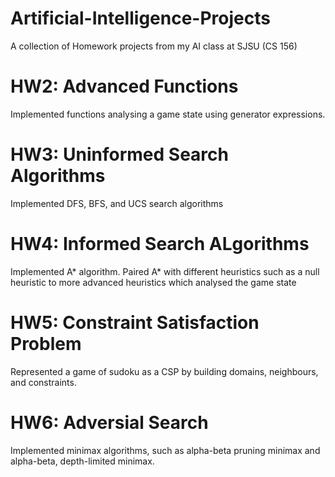 # Artificial-Intelligence-Projects
A collection of Homework projects from my AI class at SJSU (CS 156)

# HW2: Advanced Functions
Implemented functions analysing a game state using generator expressions.

# HW3: Uninformed Search Algorithms #
Implemented DFS, BFS, and UCS search algorithms

# HW4: Informed Search ALgorithms #
Implemented A* algorithm. Paired A* with different heuristics such as a null heuristic to more advanced heuristics which analysed the game state

# HW5: Constraint Satisfaction Problem #
Represented a game of sudoku as a CSP by building domains, neighbours, and constraints.

# HW6: Adversial Search
Implemented minimax algorithms, such as alpha-beta pruning minimax and alpha-beta, depth-limited minimax. 
